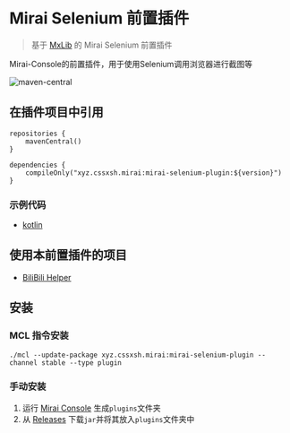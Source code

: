 # Mirai Selenium 前置插件

> 基于 [MxLib](https://github.com/Karlatemp/MxLib) 的 Mirai Selenium 前置插件

Mirai-Console的前置插件，用于使用Selenium调用浏览器进行截图等

![maven-central](https://img.shields.io/maven-central/v/xyz.cssxsh.mirai/mirai-selenium-plugin)

## 在插件项目中引用

```
repositories {
    mavenCentral()
}

dependencies {
    compileOnly("xyz.cssxsh.mirai:mirai-selenium-plugin:${version}")
}
```

### 示例代码

* [kotlin](src/test/kotlin/xyz/cssxsh/mirai/plugin/MiraiSeleniumPluginTest.kt)

## 使用本前置插件的项目

* [BiliBili Helper](https://github.com/cssxsh/bilibili-helper)

## 安装

### MCL 指令安装

`./mcl --update-package xyz.cssxsh.mirai:mirai-selenium-plugin --channel stable --type plugin`

### 手动安装

1. 运行 [Mirai Console](https://github.com/mamoe/mirai-console) 生成`plugins`文件夹
1. 从 [Releases](https://github.com/cssxsh/mirai-selenium-plugin/releases) 下载`jar`并将其放入`plugins`文件夹中